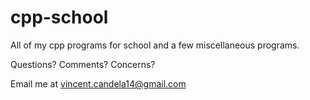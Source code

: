 # cpp-school

All of my cpp programs for school and a few miscellaneous programs.

Questions? Comments? Concerns?

Email me at vincent.candela14@gmail.com
